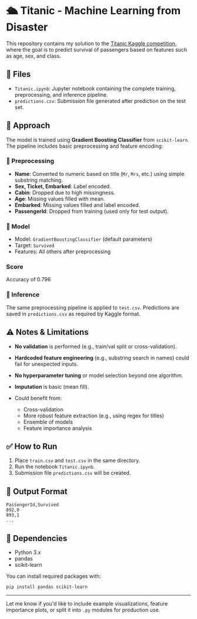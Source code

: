 # 🛳️ Titanic - Machine Learning from Disaster

This repository contains my solution to the [Titanic Kaggle competition](https://www.kaggle.com/competitions/titanic), where the goal is to predict survival of passengers based on features such as age, sex, and class.

## 📁 Files

* `Titanic.ipynb`: Jupyter notebook containing the complete training, preprocessing, and inference pipeline.
* `predictions.csv`: Submission file generated after prediction on the test set.

## 🧠 Approach

The model is trained using **Gradient Boosting Classifier** from `scikit-learn`. The pipeline includes basic preprocessing and feature encoding:

### 🔧 Preprocessing

* **Name**: Converted to numeric based on title (`Mr`, `Mrs`, etc.) using simple substring matching.
* **Sex, Ticket, Embarked**: Label encoded.
* **Cabin**: Dropped due to high missingness.
* **Age**: Missing values filled with mean.
* **Embarked**: Missing values filled and label encoded.
* **PassengerId**: Dropped from training (used only for test output).

### 🧪 Model

* Model: `GradientBoostingClassifier` (default parameters)
* Target: `Survived`
* Features: All others after preprocessing
### Score

Accuracy of 0.796

### 🧾 Inference

The same preprocessing pipeline is applied to `test.csv`. Predictions are saved in `predictions.csv` as required by Kaggle format.

## ⚠️ Notes & Limitations

* **No validation** is performed (e.g., train/val split or cross-validation).
* **Hardcoded feature engineering** (e.g., substring search in names) could fail for unexpected inputs.
* **No hyperparameter tuning** or model selection beyond one algorithm.
* **Imputation** is basic (mean fill).
* Could benefit from:

  * Cross-validation
  * More robust feature extraction (e.g., using regex for titles)
  * Ensemble of models
  * Feature importance analysis

## ✅ How to Run

1. Place `train.csv` and `test.csv` in the same directory.
2. Run the notebook `Titanic.ipynb`.
3. Submission file `predictions.csv` will be created.

## 🏁 Output Format

```csv
PassengerId,Survived
892,0
893,1
...
```

## 📌 Dependencies

* Python 3.x
* pandas
* scikit-learn

You can install required packages with:

```bash
pip install pandas scikit-learn
```

---

Let me know if you'd like to include example visualizations, feature importance plots, or split it into `.py` modules for production use.
